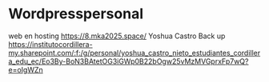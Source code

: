 # Wordpresspersonal
web en hosting
https://8.mka2025.space/
Yoshua Castro
Back up https://institutocordillera-my.sharepoint.com/:f:/g/personal/yoshua_castro_nieto_estudiantes_cordillera_edu_ec/Eo3By-BoN3BAtetOG3iGWp0B22bOgw25vMzMVGprxFp7wQ?e=oIgWZn
